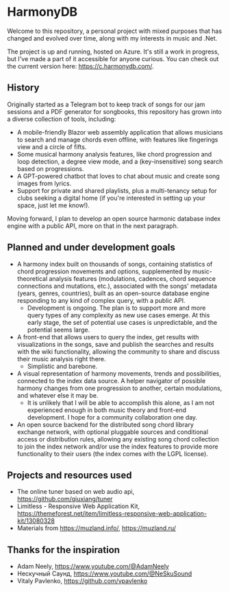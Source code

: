 ﻿# HarmonyDB
Welcome to this repository, a personal project with mixed purposes that has changed and evolved over time, along with my interests in music and .Net.

The project is up and running, hosted on Azure. It's still a work in progress, but I've made a part of it accessible for anyone curious. You can check out the current version here: https://c.harmonydb.com/.

## History
Originally started as a Telegram bot to keep track of songs for our jam sessions and a PDF generator for songbooks, this repository has grown into a diverse collection of tools, including:
- A mobile-friendly Blazor web assembly application that allows musicians to search and manage chords even offline, with features like fingerings view and a circle of fifts.
- Some musical harmony analysis features, like chord progression and loop detection, a degree view mode, and a (key-insensitive) song search based on progressions.
- A GPT-powered chatbot that loves to chat about music and create song images from lyrics.
- Support for private and shared playlists, plus a multi-tenancy setup for clubs seeking a digital home (if you're interested in setting up your space, just let me know!).

Moving forward, I plan to develop an open source harmonic database index engine with a public API, more on that in the next paragraph.

## Planned and under development goals
- A harmony index built on thousands of songs, containing statistics of chord progression movements and options, supplemented by music-theoretical analysis features (modulations, cadences, chord sequence connections and mutations, etc.), associated with the songs' metadata (years, genres, countries), built as an open-source database engine responding to any kind of complex query, with a public API.
  - Development is ongoing. The plan is to support more and more query types of any complexity as new use cases emerge. At this early stage, the set of potential use cases is unpredictable, and the potential seems large.
- A front-end that allows users to query the index, get results with visualizations in the songs, save and publish the searches and results with the wiki functionality, allowing the community to share and discuss their music analysis right there.
  - Simplistic and barebone.
- A visual representation of harmony movements, trends and possibilities, connected to the index data source. A helper navigator of possible harmony changes from one progression to another, certain modulations, and whatever else it may be.
  - It is unlikely that I will be able to accomplish this alone, as I am not experienced enough in both music theory and front-end development. I hope for a community collaboration one day.
- An open source backend for the distributed song chord library exchange network, with optional pluggable sources and conditional access or distribution rules, allowing any existing song chord collection to join the index network and/or use the index features to provide more functionality to their users (the index comes with the LGPL license).

## Projects and resources used
- The online tuner based on web audio api, https://github.com/qiuxiang/tuner
- Limitless - Responsive Web Application Kit, https://themeforest.net/item/limitless-responsive-web-application-kit/13080328
- Materials from https://muzland.info/, https://muzland.ru/

## Thanks for the inspiration
- Adam Neely, https://www.youtube.com/@AdamNeely
- Нескучный Саунд, https://www.youtube.com/@NeSkuSound
- Vitaly Pavlenko, https://github.com/vpavlenko
